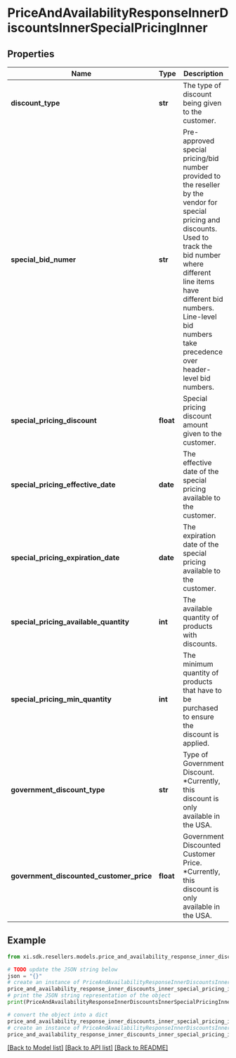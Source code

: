 # PriceAndAvailabilityResponseInnerDiscountsInnerSpecialPricingInner


## Properties

Name | Type | Description | Notes
------------ | ------------- | ------------- | -------------
**discount_type** | **str** | The type of discount being given to the customer. | [optional] 
**special_bid_numer** | **str** | Pre-approved special pricing/bid number provided to the reseller by the vendor for special pricing and discounts. Used to track the bid number where different line items have different bid numbers. Line-level bid numbers take precedence over header-level bid numbers. | [optional] 
**special_pricing_discount** | **float** | Special pricing discount amount given to the customer. | [optional] 
**special_pricing_effective_date** | **date** | The effective date of the special pricing available to the customer. | [optional] 
**special_pricing_expiration_date** | **date** | The expiration date of the special pricing available to the customer. | [optional] 
**special_pricing_available_quantity** | **int** | The available quantity of products with discounts. | [optional] 
**special_pricing_min_quantity** | **int** | The minimum quantity of products that have to be purchased to ensure the discount is applied. | [optional] 
**government_discount_type** | **str** | Type of Government Discount. *Currently, this discount is only available in the USA. | [optional] 
**government_discounted_customer_price** | **float** | Government Discounted Customer Price. *Currently, this discount is only available in the USA. | [optional] 

## Example

```python
from xi.sdk.resellers.models.price_and_availability_response_inner_discounts_inner_special_pricing_inner import PriceAndAvailabilityResponseInnerDiscountsInnerSpecialPricingInner

# TODO update the JSON string below
json = "{}"
# create an instance of PriceAndAvailabilityResponseInnerDiscountsInnerSpecialPricingInner from a JSON string
price_and_availability_response_inner_discounts_inner_special_pricing_inner_instance = PriceAndAvailabilityResponseInnerDiscountsInnerSpecialPricingInner.from_json(json)
# print the JSON string representation of the object
print(PriceAndAvailabilityResponseInnerDiscountsInnerSpecialPricingInner.to_json())

# convert the object into a dict
price_and_availability_response_inner_discounts_inner_special_pricing_inner_dict = price_and_availability_response_inner_discounts_inner_special_pricing_inner_instance.to_dict()
# create an instance of PriceAndAvailabilityResponseInnerDiscountsInnerSpecialPricingInner from a dict
price_and_availability_response_inner_discounts_inner_special_pricing_inner_from_dict = PriceAndAvailabilityResponseInnerDiscountsInnerSpecialPricingInner.from_dict(price_and_availability_response_inner_discounts_inner_special_pricing_inner_dict)
```
[[Back to Model list]](../README.md#documentation-for-models) [[Back to API list]](../README.md#documentation-for-api-endpoints) [[Back to README]](../README.md)


